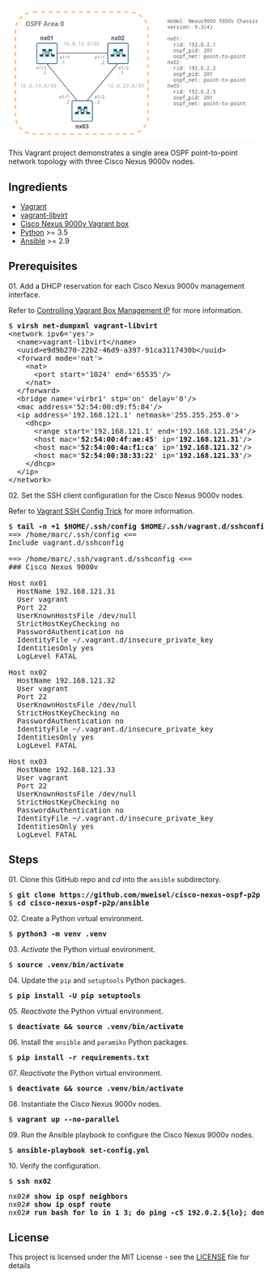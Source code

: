 ![Cisco Nexus 9000v OSPF p2p topology](network-diagram.png)

This Vagrant project demonstrates a single area OSPF point-to-point network topology with three Cisco Nexus 9000v nodes.

## Ingredients

  * [Vagrant](https://www.vagrantup.com)
  * [vagrant-libvirt](https://github.com/vagrant-libvirt/vagrant-libvirt)
  * [Cisco Nexus 9000v Vagrant box](https://github.com/mweisel/cisco-nxos9kv-vagrant-libvirt)
  * [Python](https://www.python.org) >= 3.5
  * [Ansible](https://www.ansible.com) >= 2.9

## Prerequisites

01\. Add a DHCP reservation for each Cisco Nexus 9000v management interface.

Refer to [Controlling Vagrant Box Management IP](https://codingpackets.com/blog/controlling-vagrant-box-management-ip) for more information.

<pre>
$ <b>virsh net-dumpxml vagrant-libvirt</b>
&lt;network ipv6='yes'&gt;
  &lt;name&gt;vagrant-libvirt&lt;/name&gt;
  &lt;uuid&gt;e9d9b270-22b2-46d9-a397-91ca3117430b&lt;/uuid&gt;
  &lt;forward mode='nat'&gt;
    &lt;nat&gt;
      &lt;port start='1024' end='65535'/&gt;
    &lt;/nat&gt;
  &lt;/forward&gt;
  &lt;bridge name='virbr1' stp='on' delay='0'/&gt;
  &lt;mac address='52:54:00:d9:f5:84'/&gt;
  &lt;ip address='192.168.121.1' netmask='255.255.255.0'&gt;
    &lt;dhcp&gt;
      &lt;range start='192.168.121.1' end='192.168.121.254'/&gt;
      &lt;host mac='<b>52:54:00:4f:ae:45</b>' ip='<b>192.168.121.31</b>'/&gt;
      &lt;host mac='<b>52:54:00:4a:f1:ca</b>' ip='<b>192.168.121.32</b>'/&gt;
      &lt;host mac='<b>52:54:00:38:33:22</b>' ip='<b>192.168.121.33</b>'/&gt;
    &lt;/dhcp&gt;
  &lt;/ip&gt;
&lt;/network&gt;
</pre>

02\. Set the SSH client configuration for the Cisco Nexus 9000v nodes.

Refer to [Vagrant SSH Config Trick](https://codingpackets.com/blog/vagrant-ssh-config-trick) for more information.

<pre>
$ <b>tail -n +1 $HOME/.ssh/config $HOME/.ssh/vagrant.d/sshconfig</b>
==> /home/marc/.ssh/config <==
Include vagrant.d/sshconfig

==> /home/marc/.ssh/vagrant.d/sshconfig <==
### Cisco Nexus 9000v

Host nx01
  HostName 192.168.121.31
  User vagrant
  Port 22
  UserKnownHostsFile /dev/null
  StrictHostKeyChecking no
  PasswordAuthentication no
  IdentityFile ~/.vagrant.d/insecure_private_key
  IdentitiesOnly yes
  LogLevel FATAL

Host nx02
  HostName 192.168.121.32
  User vagrant
  Port 22
  UserKnownHostsFile /dev/null
  StrictHostKeyChecking no
  PasswordAuthentication no
  IdentityFile ~/.vagrant.d/insecure_private_key
  IdentitiesOnly yes
  LogLevel FATAL

Host nx03
  HostName 192.168.121.33
  User vagrant
  Port 22
  UserKnownHostsFile /dev/null
  StrictHostKeyChecking no
  PasswordAuthentication no
  IdentityFile ~/.vagrant.d/insecure_private_key
  IdentitiesOnly yes
  LogLevel FATAL
</pre>

## Steps

01\. Clone this GitHub repo and _cd_ into the `ansible` subdirectory.

<pre>
$ <b>git clone https://github.com/mweisel/cisco-nexus-ospf-p2p</b>
$ <b>cd cisco-nexus-ospf-p2p/ansible</b>
</pre>

02\. Create a Python virtual environment.

<pre>
$ <b>python3 -m venv .venv</b>
</pre>

03\. _Activate_ the Python virtual environment.

<pre>
$ <b>source .venv/bin/activate</b>
</pre>

04\. Update the `pip` and `setuptools` Python packages.

<pre>
$ <b>pip install -U pip setuptools</b>
</pre>

05\. _Reactivate_ the Python virtual environment.

<pre>
$ <b>deactivate && source .venv/bin/activate</b>
</pre>

06\. Install the `ansible` and `paramiko` Python packages.

<pre>
$ <b>pip install -r requirements.txt</b>
</pre>

07\. _Reactivate_ the Python virtual environment.

<pre>
$ <b>deactivate && source .venv/bin/activate</b>
</pre>

08\. Instantiate the Cisco Nexus 9000v nodes.

<pre>
$ <b>vagrant up --no-parallel</b>
</pre>

09\. Run the Ansible playbook to configure the Cisco Nexus 9000v nodes.

<pre>
$ <b>ansible-playbook set-config.yml</b>
</pre>

10\. Verify the configuration.

<pre>
$ <b>ssh nx02</b>
</pre>

<pre>
nx02# <b>show ip ospf neighbors</b>
nx02# <b>show ip ospf route</b>
nx02# <b>run bash for lo in 1 3; do ping -c5 192.0.2.${lo}; done</b>
</pre>

## License

This project is licensed under the MIT License - see the [LICENSE](LICENSE) file for details